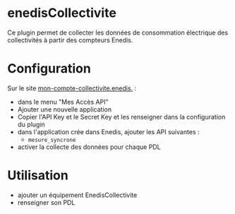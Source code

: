 # enedisCollectivite

Ce plugin permet de collecter les données de consommation électrique des collectivités à partir des compteurs Enedis.

# Configuration

Sur le site [mon-compte-collectivite.enedis.](mon-compte-collectivite.enedis) :
 - dans le menu "Mes Accès API"
 - Ajouter une nouvelle application
 - Copier l'API Key et le Secret Key et les renseigner dans la configuration du plugin
 - dans l'application crée dans Enedis, ajouter les API suivantes :
   - `mesure_syncrone`
 - activer la collecte des données pour chaque PDL

# Utilisation
- ajouter un équipement EnedisCollectivite
- renseigner son PDL

